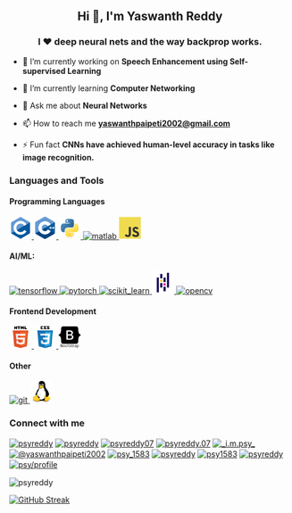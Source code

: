 <h2 align="center"> Hi 👋, I'm Yaswanth Reddy </h2>
<h3 align="center">I ❤️ deep neural nets and the way backprop works.</h3>

<!-- <p align="left"> <img src="https://komarev.com/ghpvc/?username=psyreddy&label=Profile%20views&color=0e75b6&style=flat" alt="psyreddy" /> </p>

<p align="left"> <a href="https://github.com/ryo-ma/github-profile-trophy"><img src="https://github-profile-trophy.vercel.app/?username=psyreddy" alt="psyreddy" /></a> </p>

<p align="left"> <a href="https://twitter.com/psyreddy" target="_blank"><img src="https://img.shields.io/twitter/follow/psyreddy?logo=twitter&style=for-the-badge" alt="psyreddy" /></a> </p> -->

- 🔭 I’m currently working on **Speech Enhancement using Self-supervised Learning**

- 🌱 I’m currently learning **Computer Networking**

- 💬 Ask me about **Neural Networks**

- 📫 How to reach me **yaswanthpaipeti2002@gmail.com**

- ⚡ Fun fact **CNNs have achieved human-level accuracy in tasks like image recognition.**

<h3 align="left">Languages and Tools</h3>

<h4 align="left">Programming Languages</h4>

<a href="https://www.cprogramming.com/" target="_blank" rel="noreferrer"> <img src="https://raw.githubusercontent.com/devicons/devicon/master/icons/c/c-original.svg" alt="c" width="40" height="40"/> </a> 
<a href="https://www.w3schools.com/cpp/" target="_blank" rel="noreferrer"> <img src="https://raw.githubusercontent.com/devicons/devicon/master/icons/cplusplus/cplusplus-original.svg" alt="cplusplus" width="40" height="40"/> </a> 
<a href="https://www.python.org" target="_blank" rel="noreferrer"> <img src="https://raw.githubusercontent.com/devicons/devicon/master/icons/python/python-original.svg" alt="python" width="40" height="40"/> </a> 
<a href="https://www.mathworks.com/" target="_blank" rel="noreferrer"> <img src="https://upload.wikimedia.org/wikipedia/commons/2/21/Matlab_Logo.png" alt="matlab" width="40" height="40"/> </a> 
<a href="https://developer.mozilla.org/en-US/docs/Web/JavaScript" target="_blank" rel="noreferrer"> <img src="https://raw.githubusercontent.com/devicons/devicon/master/icons/javascript/javascript-original.svg" alt="javascript" width="40" height="40"/> </a>

<h4 align="left">AI/ML:</h4>
<a href="https://www.tensorflow.org" target="_blank" rel="noreferrer"> <img src="https://www.vectorlogo.zone/logos/tensorflow/tensorflow-icon.svg" alt="tensorflow" width="40" height="40"/> </a> 
<a href="https://pytorch.org/" target="_blank" rel="noreferrer"> <img src="https://www.vectorlogo.zone/logos/pytorch/pytorch-icon.svg" alt="pytorch" width="40" height="40"/> </a> 
<a href="https://scikit-learn.org/" target="_blank" rel="noreferrer"> <img src="https://upload.wikimedia.org/wikipedia/commons/0/05/Scikit_learn_logo_small.svg" alt="scikit_learn" width="40" height="40"/> </a> 
<a href="https://pandas.pydata.org/" target="_blank" rel="noreferrer"> <img src="https://raw.githubusercontent.com/devicons/devicon/2ae2a900d2f041da66e950e4d48052658d850630/icons/pandas/pandas-original.svg" alt="pandas" width="40" height="40"/> </a> 
<a href="https://opencv.org/" target="_blank" rel="noreferrer"> <img src="https://www.vectorlogo.zone/logos/opencv/opencv-icon.svg" alt="opencv" width="40" height="40"/> </a> 


<h4 align="left">Frontend Development</h4>
 <a href="https://www.w3.org/html/" target="_blank" rel="noreferrer"> <img src="https://raw.githubusercontent.com/devicons/devicon/master/icons/html5/html5-original-wordmark.svg" alt="html5" width="40" height="40"/> </a> 
 <a href="https://www.w3schools.com/css/" target="_blank" rel="noreferrer"> <img src="https://raw.githubusercontent.com/devicons/devicon/master/icons/css3/css3-original-wordmark.svg" alt="css3" width="40" height="40"/> </a>
 <a href="https://getbootstrap.com" target="_blank" rel="noreferrer"> <img src="https://raw.githubusercontent.com/devicons/devicon/master/icons/bootstrap/bootstrap-plain-wordmark.svg" alt="bootstrap" width="40" height="40"/> </a> 


<h4 align="left"> Other </h4>
<a href="https://git-scm.com/" target="_blank" rel="noreferrer"> <img src="https://www.vectorlogo.zone/logos/git-scm/git-scm-icon.svg" alt="git" width="40" height="40"/> </a> 
<a href="https://www.linux.org/" target="_blank" rel="noreferrer"> <img src="https://raw.githubusercontent.com/devicons/devicon/master/icons/linux/linux-original.svg" alt="linux" width="40" height="40"/> </a>



<h3 align="left">Connect with me</h3>
<p align="left">
<a href="https://x.com/psyreddy" target="_blank"><img align="center" src="https://raw.githubusercontent.com/rahuldkjain/github-profile-readme-generator/master/src/images/icons/Social/twitter.svg" alt="psyreddy" height="30" width="40" /></a>
<a href="https://linkedin.com/in/psyreddy" target="_blank"><img align="center" src="https://raw.githubusercontent.com/rahuldkjain/github-profile-readme-generator/master/src/images/icons/Social/linked-in-alt.svg" alt="psyreddy" height="30" width="40" /></a>
<a href="https://kaggle.com/psyreddy07" target="_blank"><img align="center" src="https://raw.githubusercontent.com/rahuldkjain/github-profile-readme-generator/master/src/images/icons/Social/kaggle.svg" alt="psyreddy07" height="30" width="40" /></a>
<a href="https://fb.com/psyreddy.07" target="_blank"><img align="center" src="https://raw.githubusercontent.com/rahuldkjain/github-profile-readme-generator/master/src/images/icons/Social/facebook.svg" alt="psyreddy.07" height="30" width="40" /></a>
<a href="https://instagram.com/_i.m.psy_" target="_blank"><img align="center" src="https://raw.githubusercontent.com/rahuldkjain/github-profile-readme-generator/master/src/images/icons/Social/instagram.svg" alt="_i.m.psy_" height="30" width="40" /></a>
<a href="https://medium.com/@yaswanthpaipeti2002" target="_blank"><img align="center" src="https://raw.githubusercontent.com/rahuldkjain/github-profile-readme-generator/master/src/images/icons/Social/medium.svg" alt="@yaswanthpaipeti2002" height="30" width="40" /></a>
<a href="https://www.codechef.com/users/psy_1583" target="_blank"><img align="center" src="https://cdn.jsdelivr.net/npm/simple-icons@3.1.0/icons/codechef.svg" alt="psy_1583" height="30" width="40" /></a>
<a href="https://www.hackerrank.com/psyreddy" target="_blank"><img align="center" src="https://raw.githubusercontent.com/rahuldkjain/github-profile-readme-generator/master/src/images/icons/Social/hackerrank.svg" alt="psyreddy" height="30" width="40" /></a>
<a href="https://codeforces.com/profile/psy1583" target="_blank"><img align="center" src="https://raw.githubusercontent.com/rahuldkjain/github-profile-readme-generator/master/src/images/icons/Social/codeforces.svg" alt="psy1583" height="30" width="40" /></a>
<a href="https://www.leetcode.com/psyreddy" target="_blank"><img align="center" src="https://raw.githubusercontent.com/rahuldkjain/github-profile-readme-generator/master/src/images/icons/Social/leet-code.svg" alt="psyreddy" height="30" width="40" /></a>
<a href="https://auth.geeksforgeeks.org/user/psy/profile" target="_blank"><img align="center" src="https://raw.githubusercontent.com/rahuldkjain/github-profile-readme-generator/master/src/images/icons/Social/geeks-for-geeks.svg" alt="psy/profile" height="30" width="40" /></a>
</p>

<p><img align="center" src="https://github-readme-stats.vercel.app/api/top-langs?username=psyreddy&show_icons=true&locale=en&layout=compact" alt="psyreddy" /></p>
<!-- <p>&nbsp;<img align="center" src="https://github-readme-stats.vercel.app/api?username=psyreddy&show_icons=true&locale=en" alt="psyreddy" /></p> -->
<!-- <p><img align="center" src="https://github-readme-streak-stats.herokuapp.com/?user=psyreddy&" alt="psyreddy" /></p> -->

[![GitHub Streak](https://streak-stats.demolab.com?user=psyreddy&hide_border=true&border_radius=20&card_width=500)](https://git.io/streak-stats)